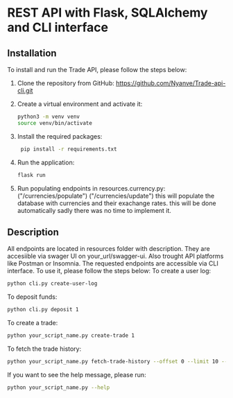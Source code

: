 # REST API with Flask, SQLAlchemy and CLI interface


## Installation

To install and run the Trade API, please follow the steps below:

1. Clone the repository from GitHub: https://github.com/Nyanve/Trade-api-cli.git

2. Create a virtual environment and activate it:

   ```bash
   python3 -m venv venv
   source venv/bin/activate
   ```
3. Install the required packages:

   ```bash
    pip install -r requirements.txt
    ```
4. Run the application:

   ```bash
   flask run
   ```
5. Run populating endpoints in resources.currency.py:
    ("/currencies/populate")
    ("/currencies/update")
    this will populate the database with currencies and their exachange rates.
    this will be done automatically sadly there was no time to implement it. 


        

## Description

All endpoints are located in resources folder with description. They are accesiible via swager UI on your_url/swagger-ui.
Also trought API platforms like Postman or Insomnia. 
The requested endpoints are accessible via CLI interface. To use it, please follow the steps below:
To create a user log:
```bash
python cli.py create-user-log 
```
To deposit funds:
```bash
python cli.py deposit 1 
```
To create a trade:
```bash
python your_script_name.py create-trade 1 
```
To fetch the trade history:
```bash
python your_script_name.py fetch-trade-history --offset 0 --limit 10 --exchange_id 1 --search "ether" --date_from "2023-06-01" --date_to "2023-06-09"
```
If you want to see the help message, please run:
```bash
python your_script_name.py --help
```










